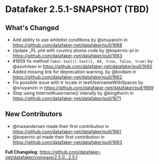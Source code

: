 # Datafaker 2.5.1-SNAPSHOT (TBD)

## What's Changed

* Add ability to use whitelist conditions by @snuyanzin in https://github.com/datafaker-net/datafaker/pull/1668
* Update _PL.yml with country phone code by @kopernic-pl in https://github.com/datafaker-net/datafaker/pull/1663
* #1659 fix method `faker.text().text(1, 64, true, false, true)` by @asolntsev in https://github.com/datafaker-net/datafaker/pull/1660
* Added missing link for deprecation warning. by @bodiam in https://github.com/datafaker-net/datafaker/pull/1662
* Fix possible issue with tr locale in testUsernameWithSpaces by @snuyanzin in https://github.com/datafaker-net/datafaker/pull/1669
* Stop using Internet#username() interally by @kingthorin in https://github.com/datafaker-net/datafaker/pull/1671

## New Contributors

* @maxandersen made their first contribution in https://github.com/datafaker-net/datafaker/pull/1661
* @kopernic-pl made their first contribution in https://github.com/datafaker-net/datafaker/pull/1663

**Full Changelog**: https://github.com/datafaker-net/datafaker/compare/2.5.0...2.5.1

